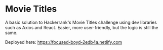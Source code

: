 # Movie Titles

A basic solution to Hackerrank's Movie Titles challenge using dev libraries such as Axios and React. Easier, more user-friendly, but the logic is still the same.

Deployed here: https://focused-boyd-2edb4a.netlify.com
